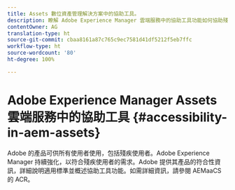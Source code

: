 ```yaml
---
title: Assets 數位資產管理解決方案中的協助工具。
description: 瞭解 Adobe Experience Manager 雲端服務中的協助工具功能如何協助殘疾使用者。
contentOwner: AG
translation-type: ht
source-git-commit: cbaa8161a87c765c9ec7581d41df5212f5eb7ffc
workflow-type: ht
source-wordcount: '80'
ht-degree: 100%

---
```



# Adobe Experience Manager Assets 雲端服務中的協助工具 {#accessibility-in-aem-assets}

Adobe 的產品可供所有使用者使用，包括殘疾使用者。Adobe Experience Manager 持續強化，以符合殘疾使用者的需求。Adobe 提供其產品的符合性資訊，詳細說明適用標準並概述協助工具功能。如需詳細資訊，請參閱 AEMaaCS 的 ACR。
